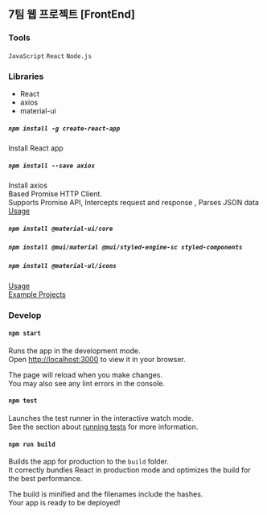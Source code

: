 ## 7팀 웹 프로젝트 [FrontEnd]

### Tools

`JavaScript` `React` `Node.js`

### Libraries

* React
* axios
* material-ui

##### `npm install -g create-react-app`

Install React app

##### `npm install --save axios`

Install axios\
Based Promise HTTP Client.\
Supports Promise API, Intercepts request and response , Parses JSON data\
[Usage](https://velog.io/@zofqofhtltm8015/Axios-%EC%82%AC%EC%9A%A9%EB%B2%95-%EC%84%9C%EB%B2%84-%ED%86%B5%EC%8B%A0-%ED%95%B4%EB%B3%B4%EA%B8%B0)

##### `npm install @material-ui/core`
##### `npm install @mui/material @mui/styled-engine-sc styled-components`
##### `npm install @material-ul/icons`
[Usage](https://mui.com/getting-started/usage/)\
[Example Projects](https://mui.com/material-ui/getting-started/example-projects/)

### Develop

#### `npm start`

Runs the app in the development mode.\
Open [http://localhost:3000](http://localhost:3000) to view it in your browser.

The page will reload when you make changes.\
You may also see any lint errors in the console.

#### `npm test`

Launches the test runner in the interactive watch mode.\
See the section about [running tests](https://facebook.github.io/create-react-app/docs/running-tests) for more information.

#### `npm run build`

Builds the app for production to the `build` folder.\
It correctly bundles React in production mode and optimizes the build for the best performance.

The build is minified and the filenames include the hashes.\
Your app is ready to be deployed!
